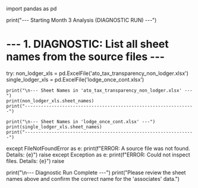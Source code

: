 import pandas as pd

print("--- Starting Month 3 Analysis (DIAGNOSTIC RUN) ---")

# --- 1. DIAGNOSTIC: List all sheet names from the source files ---
try:
    non_lodger_xls = pd.ExcelFile('ato_tax_transparency_non_lodger.xlsx')
    single_lodger_xls = pd.ExcelFile('lodge_once_cont.xlsx')

    print("\n--- Sheet Names in 'ato_tax_transparency_non_lodger.xlsx' ---")
    print(non_lodger_xls.sheet_names)
    print("----------------------------------------------------------------")

    print("\n--- Sheet Names in 'lodge_once_cont.xlsx' ---")
    print(single_lodger_xls.sheet_names)
    print("----------------------------------------------------------------")

except FileNotFoundError as e:
    print(f"ERROR: A source file was not found. Details: {e}")
    raise
except Exception as e:
    print(f"ERROR: Could not inspect files. Details: {e}")
    raise

print("\n--- Diagnostic Run Complete ---")
print("Please review the sheet names above and confirm the correct name for the 'associates' data.")
